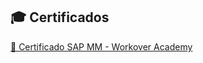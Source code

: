 ## 🎓 Certificados

<a href="certificados/certificado_worker_sap_mm.pdf" target="_blank">📄 Certificado SAP MM - Workover Academy</a>


